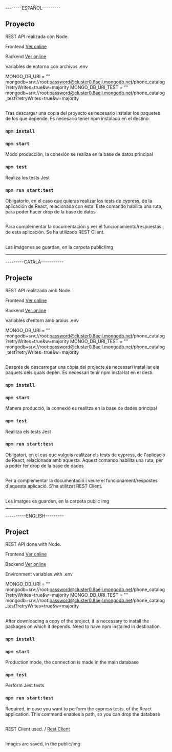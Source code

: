 --------ESPAÑOL---------
## Proyecto
REST API realizada con Node.

Frontend [Ver online](https://phonecher.netlify.app/)

Backend [Ver online](https://db-phone-catalog.herokuapp.com/phones)


Variables de entorno con archivos .env

MONGO_DB_URI = ""  mongodb+srv://root:password@cluster0.8aejl.mongodb.net/phone_catalog?retryWrites=true&w=majority
MONGO_DB_URI_TEST = "" mongodb+srv://root:password@cluster0.8aejl.mongodb.net/phone_catalog_test?retryWrites=true&w=majority

##

Tras descargar una copia del proyecto es necesario instalar los paquetes de los que depende.
Es necesario tener npm instalado en el destino.

### `npm install`

### `npm start`
Modo producción, la conexión se realiza en la base de datos principal

### `npm test`
Realiza los tests Jest

### `npm run start:test`
Obligatorio, en el caso que quieras realizar los tests de cypress, de la aplicación de React, relacionada con esta.
Este comando habilita una ruta, para poder hacer drop de la base de datos

##

Para complementar la documentación y ver el funcionamiento/respuestas de esta aplicación. Se ha utilizado REST Client.

##

Las imágenes se guardan, en la carpeta public/img


_________________

---------CATALÀ-----------

## Projecte
REST API realitzada amb Node.

Frontend [Ver online](https://phonecher.netlify.app/)

Backend [Ver online](https://db-phone-catalog.herokuapp.com/phones)


Variables d'entorn amb arxius .env

MONGO_DB_URI = ""  mongodb+srv://root:password@cluster0.8aejl.mongodb.net/phone_catalog?retryWrites=true&w=majority
MONGO_DB_URI_TEST = "" mongodb+srv://root:password@cluster0.8aejl.mongodb.net/phone_catalog_test?retryWrites=true&w=majority

##

Després de descarregar una còpia del projecte és necessari instal·lar els paquets dels quals depèn.
És necessari tenir npm instal·lat en el destí.

### `npm install`

### `npm start`
Manera producció, la connexió es realitza en la base de dades principal

### `npm test`
Realitza els tests Jest

### `npm run start:test`
Obligatori, en el cas que vulguis realitzar els tests de cypress, de l'aplicació de React, relacionada amb aquesta.
Aquest comando habilita una ruta, per a poder fer drop de la base de dades

##

Per a complementar la documentació i veure el funcionament/respostes d'aquesta aplicació. S'ha utilitzat REST Client.

##

Les imatges es guarden, en la carpeta public img

______________________________

----------ENGLISH---------

## Project
REST API done with Node.

Frontend [Ver online](https://phonecher.netlify.app/)

Backend [Ver online](https://db-phone-catalog.herokuapp.com/phones)


Environment variables with .env 

MONGO_DB_URI = ""  mongodb+srv://root:password@cluster0.8aejl.mongodb.net/phone_catalog?retryWrites=true&w=majority
MONGO_DB_URI_TEST = "" mongodb+srv://root:password@cluster0.8aejl.mongodb.net/phone_catalog_test?retryWrites=true&w=majority

##

After downloading a copy of the project, it is necessary to install the packages on which it depends.
Need to have npm installed in destination.

### `npm install`

### `npm start`
Production mode, the connection is made in the main database

### `npm test`
Perform Jest tests

### `npm run start:test`
Required, in case you want to perform the cypress tests, of the React application.
This command enables a path, so you can drop the database

##

REST Client used. /
[Rest Client](https://marketplace.visualstudio.com/items?itemName=humao.rest-client)

##

Images are saved, in the public/img 

